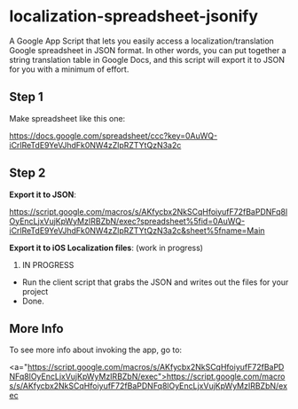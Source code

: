 localization-spreadsheet-jsonify
================================

A Google App Script that lets you easily access a localization/translation 
Google spreadsheet in JSON format. In other words, you can put together a 
string translation table in Google Docs, and this script will export it
to JSON for you with a minimum of effort.

Step 1
------

Make spreadsheet like this one:

<a href="https://docs.google.com/spreadsheet/ccc?key=0AuWQ-iCrlReTdE9YeVJhdFk0NW4zZlpRZTYtQzN3a2c">https://docs.google.com/spreadsheet/ccc?key=0AuWQ-iCrlReTdE9YeVJhdFk0NW4zZlpRZTYtQzN3a2c</a>

Step 2
------

**Export it to JSON**:

<a href="https://script.google.com/macros/s/AKfycbx2NkSCqHfoiyufF72fBaPDNFq8lOyEncLjxVujKpWyMzIRBZbN/exec?spreadsheet%5fid=0AuWQ-iCrlReTdE9YeVJhdFk0NW4zZlpRZTYtQzN3a2c&sheet%5fname=Main">https://script.google.com/macros/s/AKfycbx2NkSCqHfoiyufF72fBaPDNFq8lOyEncLjxVujKpWyMzIRBZbN/exec?spreadsheet%5fid=0AuWQ-iCrlReTdE9YeVJhdFk0NW4zZlpRZTYtQzN3a2c&sheet%5fname=Main</a>

**Export it to iOS Localization files**: (work in progress)

1. IN PROGRESS
-  Run the client script that grabs the JSON and writes out the files for your project
-  Done.

More Info
---------

To see more info about invoking the app, go to:

<a="https://script.google.com/macros/s/AKfycbx2NkSCqHfoiyufF72fBaPDNFq8lOyEncLjxVujKpWyMzIRBZbN/exec">https://script.google.com/macros/s/AKfycbx2NkSCqHfoiyufF72fBaPDNFq8lOyEncLjxVujKpWyMzIRBZbN/exec</a>
